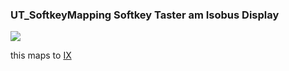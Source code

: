 ### UT\_SoftkeyMapping Softkey Taster am Isobus Display

![](https://user-images.githubusercontent.com/69573151/210792689-4fefca0f-702a-4248-8808-aefeb516a8af.png)

this maps to [IX](../IX)
